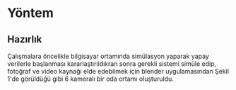 # Yöntem
## Hazırlık
Çalışmalara öncelikle bilgisayar ortamında simülasyon yaparak yapay verilerle başlanması kararlaştırıldıkran sonra gerekli sistemi simüle edip, fotoğraf ve video kaynağı elde edebilmek için blender uygulamasından Şekil 1'de görüldüğü gibi 6 kameralı bir oda ortamı oluşturuldu.



